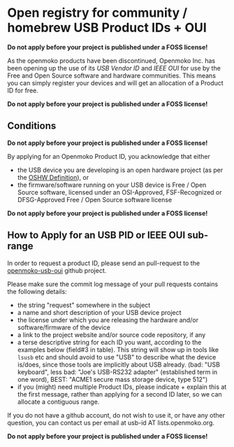 Open registry for community / homebrew USB Product IDs + OUI
============================================================

**Do not apply before your project is published under a FOSS license!**

As the openmoko products have been discontinued, Openmoko Inc. has been
opening up the use of its *USB Vendor ID* and *IEEE OUI* for use by the
Free and Open Source software and hardware communities. This means you
can simply register your devices and will get an allocation of a Product
ID for free.

**Do not apply before your project is published under a FOSS license!**

Conditions
----------

**Do not apply before your project is published under a FOSS license!**

By applying for an Openmoko Product ID, you acknowledge that either

* the USB device you are developing is an open hardware project
  (as per the [OSHW Definition](http://www.oshwa.org/definition/)), or
* the firmware/software running on your USB device is Free / Open Source
  software, licensed under an OSI-Approved, FSF-Recognized or
  DFSG-Approved Free / Open Source software license

**Do not apply before your project is published under a FOSS license!**

How to Apply for an USB PID or IEEE OUI sub-range
-------------------------------------------------

In order to request a product ID, please send an pull-request to the
[openmoko-usb-oui](https://github.com/openmoko/openmoko-usb-oui) github
project.

Please make sure the commit log message of your pull requests contains
the following details:

* the string "request" somewhere in the subject
* a name and short description of your USB device project
* the license under which you are releasing the hardware and/or software/firmware of the device
* a link to the project website and/or source code repository, if any
* a terse descriptive string for each ID you want, according to the examples below (field#3 in table). This string will show up in tools like `lsusb` etc and should avoid to use "USB" to describe what the device is/does, since those tools are implicitly about USB already. (bad: "USB keyboard", less bad: "Joe's USB-RS232 adapter" (established term in one word), BEST: "ACME1 secure mass storage device, type 512")
* if you (might) need multiple Product IDs, please indicate + explain this at the first message, rather than applying for a second ID later, so we can allocate a contiguous range.

If you do not have a github account, do not wish to use it, or have any other question, you can contact us per email at usb-id AT lists.openmoko.org.

**Do not apply before your project is published under a FOSS license!**
